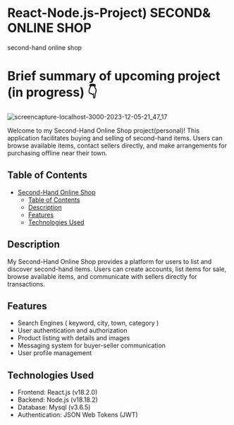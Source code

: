 # React-Node.js-Project) SECOND& ONLINE SHOP
second-hand online shop

# Brief summary of upcoming project (in progress) 👇 
![screencapture-localhost-3000-2023-12-05-21_47_17](https://github.com/skgus5598/react-nodejs_OnlineShop/assets/78111263/05dd5a52-11bc-4b00-bc8f-ebdd5aeb0a91)


Welcome to my Second-Hand Online Shop project(personal)! This application facilitates buying and selling of second-hand items. Users can browse available items, contact sellers directly, and make arrangements for purchasing offline near their town.

## Table of Contents

- [Second-Hand Online Shop](#second-hand-online-shop)
  - [Table of Contents](#table-of-contents)
  - [Description](#description)
  - [Features](#features)
  - [Technologies Used](#technologies-used)

## Description

My Second-Hand Online Shop provides a platform for users to list and discover second-hand items. Users can create accounts, list items for sale, browse available items, and communicate with sellers directly for transactions.

## Features
- Search Engines ( keyword, city, town, category )
- User authentication and authorization 
- Product listing with details and images
- Messaging system for buyer-seller communication
- User profile management

## Technologies Used

- Frontend: React.js (v18.2.0)
- Backend: Node.js (v18.18.2)
- Database: Mysql (v3.6.5)
- Authentication: JSON Web Tokens (JWT)



